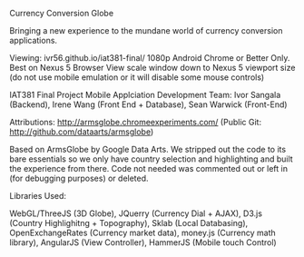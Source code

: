 Currency Conversion Globe

Bringing a new experience to the mundane world of currency conversion applications.

Viewing:
ivr56.github.io/iat381-final/
1080p Android Chrome or Better Only. Best on Nexus 5
Browser View scale window down to Nexus 5 viewport size (do not use mobile emulation or it will disable some mouse controls)



IAT381 Final Project
Mobile Applciation Development
Team: Ivor Sangala (Backend), Irene Wang (Front End + Database), Sean Warwick (Front-End)

Attributions:
http://armsglobe.chromeexperiments.com/ (Public Git: http://github.com/dataarts/armsglobe)

Based on ArmsGlobe by Google Data Arts. We stripped out the code to its bare essentials so we only have country selection and highlighting and built the experience from there. Code not needed was commented out or left in (for debugging purposes) or deleted.


Libraries Used:

WebGL/ThreeJS (3D Globe), JQuerry (Currency Dial + AJAX), D3.js (Country Highlighitng + Topography), Sklab (Local Databasing), OpenExchangeRates (Currency market data), money.js (Currency math library), AngularJS (View Controller), HammerJS (Mobile touch Control)
